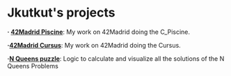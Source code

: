 # Jkutkut's projects

**· [42Madrid Piscine](https://github.com/Jkutkut/42Madrid-C_Piscine)**: My work on 42Madrid doing the C_Piscine.

**·[42Madrid Cursus](https://github.com/Jkutkut/42Madrid-Cursus)**: My work on 42Madrid doing the Cursus.

**·[N Queens puzzle](https://github.com/Jkutkut/C-N_Queens_Puzzle)**: Logic to calculate and visualize all the solutions of the N Queens Problems

<!-- **·[SHA512]()**: My implementation of the SHA512 algorithm. -->

<!-- **·[]()**:  -->
